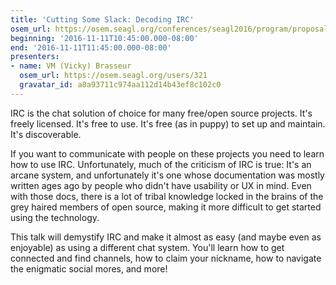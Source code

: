 ```yaml
---
title: 'Cutting Some Slack: Decoding IRC'
osem_url: https://osem.seagl.org/conferences/seagl2016/program/proposals/123
beginning: '2016-11-11T10:45:00.000-08:00'
end: '2016-11-11T11:45:00.000-08:00'
presenters:
- name: VM (Vicky) Brasseur
  osem_url: https://osem.seagl.org/users/321
  gravatar_id: a8a93711c974aa112d14b43ef8c102c0
---
```


IRC is the chat solution of choice for many free/open source projects. It's freely licensed. It's free to use. It's free (as in puppy) to set up and maintain. It's discoverable.

If you want to communicate with people on these projects you need to learn how to use IRC. Unfortunately, much of the criticism of IRC is true: It's an arcane system, and unfortunately it's one whose documentation was mostly written ages ago by people who didn't have usability or UX in mind. Even with those docs, there is a lot of tribal knowledge locked in the brains of the grey haired members of open source, making it more difficult to get started using the technology.

This talk will demystify IRC and make it almost as easy (and maybe even as enjoyable) as using a different chat system. You'll learn how to get connected and find channels, how to claim your nickname, how to navigate the enigmatic social mores, and more!

